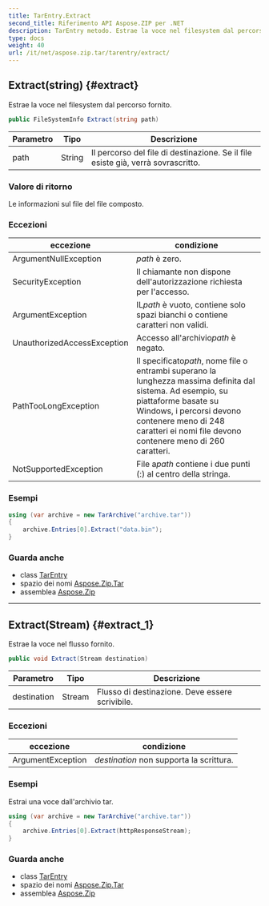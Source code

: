 ```yaml
---
title: TarEntry.Extract
second_title: Riferimento API Aspose.ZIP per .NET
description: TarEntry metodo. Estrae la voce nel filesystem dal percorso fornito.
type: docs
weight: 40
url: /it/net/aspose.zip.tar/tarentry/extract/
---
```

## Extract(string) {#extract}

Estrae la voce nel filesystem dal percorso fornito.

```csharp
public FileSystemInfo Extract(string path)
```

| Parametro | Tipo | Descrizione |
| --- | --- | --- |
| path | String | Il percorso del file di destinazione. Se il file esiste già, verrà sovrascritto. |

### Valore di ritorno

Le informazioni sul file del file composto.

### Eccezioni

| eccezione | condizione |
| --- | --- |
| ArgumentNullException | *path* è zero. |
| SecurityException | Il chiamante non dispone dell'autorizzazione richiesta per l'accesso. |
| ArgumentException | IL*path* è vuoto, contiene solo spazi bianchi o contiene caratteri non validi. |
| UnauthorizedAccessException | Accesso all'archivio*path* è negato. |
| PathTooLongException | Il specificato*path*, nome file o entrambi superano la lunghezza massima definita dal sistema. Ad esempio, su piattaforme basate su Windows, i percorsi devono contenere meno di 248 caratteri ei nomi file devono contenere meno di 260 caratteri. |
| NotSupportedException | File a*path* contiene i due punti (:) al centro della stringa. |

### Esempi

```csharp
using (var archive = new TarArchive("archive.tar"))
{
    archive.Entries[0].Extract("data.bin");
}
```

### Guarda anche

* class [TarEntry](../)
* spazio dei nomi [Aspose.Zip.Tar](../../tarentry/)
* assemblea [Aspose.Zip](../../../)

---

## Extract(Stream) {#extract_1}

Estrae la voce nel flusso fornito.

```csharp
public void Extract(Stream destination)
```

| Parametro | Tipo | Descrizione |
| --- | --- | --- |
| destination | Stream | Flusso di destinazione. Deve essere scrivibile. |

### Eccezioni

| eccezione | condizione |
| --- | --- |
| ArgumentException | *destination* non supporta la scrittura. |

### Esempi

Estrai una voce dall'archivio tar.

```csharp
using (var archive = new TarArchive("archive.tar"))
{
    archive.Entries[0].Extract(httpResponseStream);
}
```

### Guarda anche

* class [TarEntry](../)
* spazio dei nomi [Aspose.Zip.Tar](../../tarentry/)
* assemblea [Aspose.Zip](../../../)


